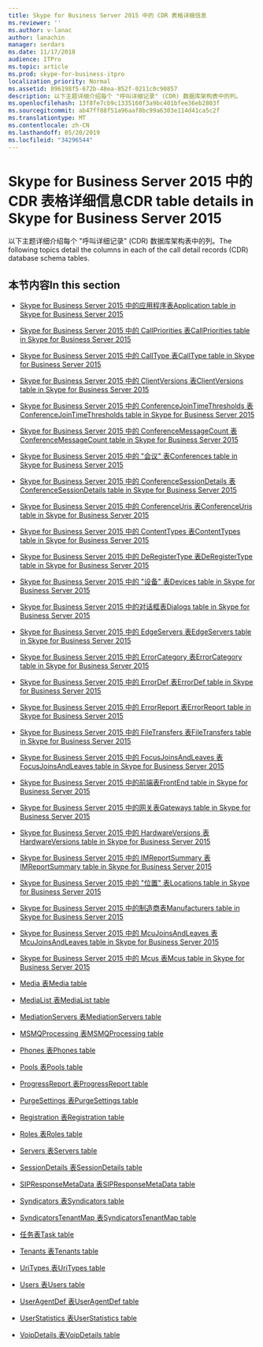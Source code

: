 ```yaml
---
title: Skype for Business Server 2015 中的 CDR 表格详细信息
ms.reviewer: ''
ms.author: v-lanac
author: lanachin
manager: serdars
ms.date: 11/17/2018
audience: ITPro
ms.topic: article
ms.prod: skype-for-business-itpro
localization_priority: Normal
ms.assetid: 896198f5-672b-48ea-852f-0211c0c90857
description: 以下主题详细介绍每个 "呼叫详细记录" (CDR) 数据库架构表中的列。
ms.openlocfilehash: 13f8fe7cb9c1335160f3a9bc401bfee36eb2803f
ms.sourcegitcommit: ab47ff88f51a96aaf8bc99a6303e114d41ca5c2f
ms.translationtype: MT
ms.contentlocale: zh-CN
ms.lasthandoff: 05/20/2019
ms.locfileid: "34296544"
---
```

# <a name="cdr-table-details-in-skype-for-business-server-2015"></a><span data-ttu-id="ad3ca-103">Skype for Business Server 2015 中的 CDR 表格详细信息</span><span class="sxs-lookup"><span data-stu-id="ad3ca-103">CDR table details in Skype for Business Server 2015</span></span>
 
<span data-ttu-id="ad3ca-104">以下主题详细介绍每个 "呼叫详细记录" (CDR) 数据库架构表中的列。</span><span class="sxs-lookup"><span data-stu-id="ad3ca-104">The following topics detail the columns in each of the call detail records (CDR) database schema tables.</span></span>
  
## <a name="in-this-section"></a><span data-ttu-id="ad3ca-105">本节内容</span><span class="sxs-lookup"><span data-stu-id="ad3ca-105">In this section</span></span>

- [<span data-ttu-id="ad3ca-106">Skype for Business Server 2015 中的应用程序表</span><span class="sxs-lookup"><span data-stu-id="ad3ca-106">Application table in Skype for Business Server 2015</span></span>](application.md)
    
- [<span data-ttu-id="ad3ca-107">Skype for Business Server 2015 中的 CallPriorities 表</span><span class="sxs-lookup"><span data-stu-id="ad3ca-107">CallPriorities table in Skype for Business Server 2015</span></span>](callpriorities.md)
    
- [<span data-ttu-id="ad3ca-108">Skype for Business Server 2015 中的 CallType 表</span><span class="sxs-lookup"><span data-stu-id="ad3ca-108">CallType table in Skype for Business Server 2015</span></span>](calltype.md)
    
- [<span data-ttu-id="ad3ca-109">Skype for Business Server 2015 中的 ClientVersions 表</span><span class="sxs-lookup"><span data-stu-id="ad3ca-109">ClientVersions table in Skype for Business Server 2015</span></span>](clientversions.md)
    
- [<span data-ttu-id="ad3ca-110">Skype for Business Server 2015 中的 ConferenceJoinTimeThresholds 表</span><span class="sxs-lookup"><span data-stu-id="ad3ca-110">ConferenceJoinTimeThresholds table in Skype for Business Server 2015</span></span>](conferencejointimethresholds.md)
    
- [<span data-ttu-id="ad3ca-111">Skype for Business Server 2015 中的 ConferenceMessageCount 表</span><span class="sxs-lookup"><span data-stu-id="ad3ca-111">ConferenceMessageCount table in Skype for Business Server 2015</span></span>](conferencemessagecount.md)
    
- [<span data-ttu-id="ad3ca-112">Skype for Business Server 2015 中的 "会议" 表</span><span class="sxs-lookup"><span data-stu-id="ad3ca-112">Conferences table in Skype for Business Server 2015</span></span>](conferences.md)
    
- [<span data-ttu-id="ad3ca-113">Skype for Business Server 2015 中的 ConferenceSessionDetails 表</span><span class="sxs-lookup"><span data-stu-id="ad3ca-113">ConferenceSessionDetails table in Skype for Business Server 2015</span></span>](conferencesessiondetails-0.md)
    
- [<span data-ttu-id="ad3ca-114">Skype for Business Server 2015 中的 ConferenceUris 表</span><span class="sxs-lookup"><span data-stu-id="ad3ca-114">ConferenceUris table in Skype for Business Server 2015</span></span>](conferenceuris.md)
    
- [<span data-ttu-id="ad3ca-115">Skype for Business Server 2015 中的 ContentTypes 表</span><span class="sxs-lookup"><span data-stu-id="ad3ca-115">ContentTypes table in Skype for Business Server 2015</span></span>](contenttypes.md)
    
- [<span data-ttu-id="ad3ca-116">Skype for Business Server 2015 中的 DeRegisterType 表</span><span class="sxs-lookup"><span data-stu-id="ad3ca-116">DeRegisterType table in Skype for Business Server 2015</span></span>](deregistertype.md)
    
- [<span data-ttu-id="ad3ca-117">Skype for Business Server 2015 中的 "设备" 表</span><span class="sxs-lookup"><span data-stu-id="ad3ca-117">Devices table in Skype for Business Server 2015</span></span>](devices.md)
    
- [<span data-ttu-id="ad3ca-118">Skype for Business Server 2015 中的对话框表</span><span class="sxs-lookup"><span data-stu-id="ad3ca-118">Dialogs table in Skype for Business Server 2015</span></span>](dialogs.md)
    
- [<span data-ttu-id="ad3ca-119">Skype for Business Server 2015 中的 EdgeServers 表</span><span class="sxs-lookup"><span data-stu-id="ad3ca-119">EdgeServers table in Skype for Business Server 2015</span></span>](edgeservers.md)
    
- [<span data-ttu-id="ad3ca-120">Skype for Business Server 2015 中的 ErrorCategory 表</span><span class="sxs-lookup"><span data-stu-id="ad3ca-120">ErrorCategory table in Skype for Business Server 2015</span></span>](errorcategory.md)
    
- [<span data-ttu-id="ad3ca-121">Skype for Business Server 2015 中的 ErrorDef 表</span><span class="sxs-lookup"><span data-stu-id="ad3ca-121">ErrorDef table in Skype for Business Server 2015</span></span>](errordef.md)
    
- [<span data-ttu-id="ad3ca-122">Skype for Business Server 2015 中的 ErrorReport 表</span><span class="sxs-lookup"><span data-stu-id="ad3ca-122">ErrorReport table in Skype for Business Server 2015</span></span>](errorreport.md)
    
- [<span data-ttu-id="ad3ca-123">Skype for Business Server 2015 中的 FileTransfers 表</span><span class="sxs-lookup"><span data-stu-id="ad3ca-123">FileTransfers table in Skype for Business Server 2015</span></span>](filetransfers-0.md)
    
- [<span data-ttu-id="ad3ca-124">Skype for Business Server 2015 中的 FocusJoinsAndLeaves 表</span><span class="sxs-lookup"><span data-stu-id="ad3ca-124">FocusJoinsAndLeaves table in Skype for Business Server 2015</span></span>](focusjoinsandleaves.md)
    
- [<span data-ttu-id="ad3ca-125">Skype for Business Server 2015 中的前端表</span><span class="sxs-lookup"><span data-stu-id="ad3ca-125">FrontEnd table in Skype for Business Server 2015</span></span>](frontend.md)
    
- [<span data-ttu-id="ad3ca-126">Skype for Business Server 2015 中的网关表</span><span class="sxs-lookup"><span data-stu-id="ad3ca-126">Gateways table in Skype for Business Server 2015</span></span>](gateways.md)
    
- [<span data-ttu-id="ad3ca-127">Skype for Business Server 2015 中的 HardwareVersions 表</span><span class="sxs-lookup"><span data-stu-id="ad3ca-127">HardwareVersions table in Skype for Business Server 2015</span></span>](hardwareversions.md)
    
- [<span data-ttu-id="ad3ca-128">Skype for Business Server 2015 中的 IMReportSummary 表</span><span class="sxs-lookup"><span data-stu-id="ad3ca-128">IMReportSummary table in Skype for Business Server 2015</span></span>](imreportsummary.md)
    
- [<span data-ttu-id="ad3ca-129">Skype for Business Server 2015 中的 "位置" 表</span><span class="sxs-lookup"><span data-stu-id="ad3ca-129">Locations table in Skype for Business Server 2015</span></span>](locations.md)
    
- [<span data-ttu-id="ad3ca-130">Skype for Business Server 2015 中的制造商表</span><span class="sxs-lookup"><span data-stu-id="ad3ca-130">Manufacturers table in Skype for Business Server 2015</span></span>](manufacturers.md)
    
- [<span data-ttu-id="ad3ca-131">Skype for Business Server 2015 中的 McuJoinsAndLeaves 表</span><span class="sxs-lookup"><span data-stu-id="ad3ca-131">McuJoinsAndLeaves table in Skype for Business Server 2015</span></span>](mcujoinsandleaves.md)
    
- [<span data-ttu-id="ad3ca-132">Skype for Business Server 2015 中的 Mcus 表</span><span class="sxs-lookup"><span data-stu-id="ad3ca-132">Mcus table in Skype for Business Server 2015</span></span>](mcus.md)
    
- [<span data-ttu-id="ad3ca-133">Media 表</span><span class="sxs-lookup"><span data-stu-id="ad3ca-133">Media table</span></span>](media.md)
    
- [<span data-ttu-id="ad3ca-134">MediaList 表</span><span class="sxs-lookup"><span data-stu-id="ad3ca-134">MediaList table</span></span>](medialist.md)
    
- [<span data-ttu-id="ad3ca-135">MediationServers 表</span><span class="sxs-lookup"><span data-stu-id="ad3ca-135">MediationServers table</span></span>](mediationservers.md)
    
- [<span data-ttu-id="ad3ca-136">MSMQProcessing 表</span><span class="sxs-lookup"><span data-stu-id="ad3ca-136">MSMQProcessing table</span></span>](msmqprocessing.md)
    
- [<span data-ttu-id="ad3ca-137">Phones 表</span><span class="sxs-lookup"><span data-stu-id="ad3ca-137">Phones table</span></span>](phones.md)
    
- [<span data-ttu-id="ad3ca-138">Pools 表</span><span class="sxs-lookup"><span data-stu-id="ad3ca-138">Pools table</span></span>](pools.md)
    
- [<span data-ttu-id="ad3ca-139">ProgressReport 表</span><span class="sxs-lookup"><span data-stu-id="ad3ca-139">ProgressReport table</span></span>](progressreport.md)
    
- [<span data-ttu-id="ad3ca-140">PurgeSettings 表</span><span class="sxs-lookup"><span data-stu-id="ad3ca-140">PurgeSettings table</span></span>](purgesettings.md)
    
- [<span data-ttu-id="ad3ca-141">Registration 表</span><span class="sxs-lookup"><span data-stu-id="ad3ca-141">Registration table</span></span>](registration.md)
    
- [<span data-ttu-id="ad3ca-142">Roles 表</span><span class="sxs-lookup"><span data-stu-id="ad3ca-142">Roles table</span></span>](roles.md)
    
- [<span data-ttu-id="ad3ca-143">Servers 表</span><span class="sxs-lookup"><span data-stu-id="ad3ca-143">Servers table</span></span>](servers.md)
    
- [<span data-ttu-id="ad3ca-144">SessionDetails 表</span><span class="sxs-lookup"><span data-stu-id="ad3ca-144">SessionDetails table</span></span>](sessiondetails.md)
    
- [<span data-ttu-id="ad3ca-145">SIPResponseMetaData 表</span><span class="sxs-lookup"><span data-stu-id="ad3ca-145">SIPResponseMetaData table</span></span>](sipresponsemetadata.md)
    
- [<span data-ttu-id="ad3ca-146">Syndicators 表</span><span class="sxs-lookup"><span data-stu-id="ad3ca-146">Syndicators table</span></span>](syndicators.md)
    
- [<span data-ttu-id="ad3ca-147">SyndicatorsTenantMap 表</span><span class="sxs-lookup"><span data-stu-id="ad3ca-147">SyndicatorsTenantMap table</span></span>](syndicatorstenantmap.md)
    
- [<span data-ttu-id="ad3ca-148">任务表</span><span class="sxs-lookup"><span data-stu-id="ad3ca-148">Task table</span></span>](task.md)
    
- [<span data-ttu-id="ad3ca-149">Tenants 表</span><span class="sxs-lookup"><span data-stu-id="ad3ca-149">Tenants table</span></span>](tenants.md)
    
- [<span data-ttu-id="ad3ca-150">UriTypes 表</span><span class="sxs-lookup"><span data-stu-id="ad3ca-150">UriTypes table</span></span>](uritypes.md)
    
- [<span data-ttu-id="ad3ca-151">Users 表</span><span class="sxs-lookup"><span data-stu-id="ad3ca-151">Users table</span></span>](users.md)
    
- [<span data-ttu-id="ad3ca-152">UserAgentDef 表</span><span class="sxs-lookup"><span data-stu-id="ad3ca-152">UserAgentDef table</span></span>](useragentdef.md)
    
- [<span data-ttu-id="ad3ca-153">UserStatistics 表</span><span class="sxs-lookup"><span data-stu-id="ad3ca-153">UserStatistics table</span></span>](userstatistics.md)
    
- [<span data-ttu-id="ad3ca-154">VoipDetails 表</span><span class="sxs-lookup"><span data-stu-id="ad3ca-154">VoipDetails table</span></span>](voipdetails-0.md)
    


